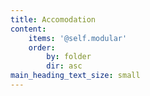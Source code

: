 ```yaml
---
title: Accomodation
content:
    items: '@self.modular'
    order:
        by: folder
        dir: asc
main_heading_text_size: small
---
```


